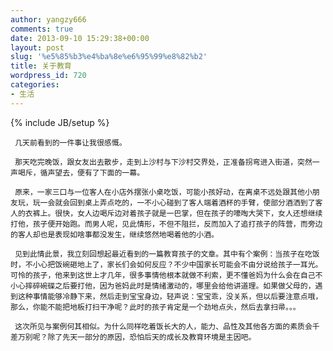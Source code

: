 ```yaml
---
author: yangzy666
comments: true
date: 2013-09-10 15:29:38+00:00
layout: post
slug: '%e5%85%b3%e4%ba%8e%e6%95%99%e8%82%b2'
title: 关于教育
wordpress_id: 720
categories:
- 生活
---
```

{% include JB/setup %}

	 几天前看到的一件事让我很感慨。

	 那天吃完晚饭，跟女友出去散步，走到上沙村与下沙村交界处，正准备拐弯进入街道，突然一声喝斥，循声望去，便有了下面的一幕。

	 原来，一家三口与一位客人在小店外摆张小桌吃饭，可能小孩好动，在离桌不远处跟其他小朋友玩，玩一会就会回到桌上弄点吃的，一不小心碰到了客人端着酒杯的手臂，使部分酒洒到了客人的衣裤上。很快，女人边喝斥边对着孩子就是一巴掌，但在孩子的嚎啕大哭下，女人还想继续打他，孩子便开始跑。而男人呢，见此情形，不但不阻拦，反而加入了追打孩子的阵营，而旁边的客人却也是表现如啥事都没发生，继续悠然地喝着他的小酒。

	 见到此情此景，我立刻回想起最近看到的一篇教育孩子的文章。其中有个案例：当孩子在吃饭时，不小心把饭碗砸地上了，家长们会如何反应？不少中国家长可能会不由分说给孩子一耳光。可怜的孩子，他来到这世上才几年，很多事情他根本就做不利索，更不懂爸妈为什么会在自己不小心摔碎碗碟之后要打他，因为爸妈此时是情绪激动的，哪里会给他讲道理。如果做父母的，遇到这种事情能够冷静下来，然后走到宝宝身边，轻声说：宝宝乖，没关系，但以后要注意点哦，那么，你能不能把地板打扫干净呢？此时的孩子肯定是一个劲地点头，然后去拿扫帚。。。

	 这次所见与案例何其相似。为什么同样吃着饭长大的人，能力、品性及其他各方面的素质会千差万别呢？除了先天一部分的原因，恐怕后天的成长及教育环境是主因吧。
